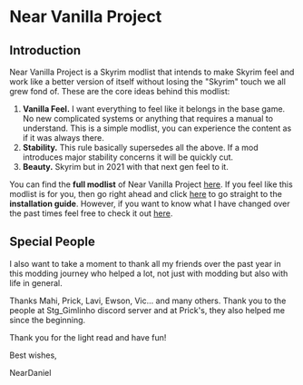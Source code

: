 # **Near Vanilla Project**

## **Introduction**

Near Vanilla Project is a Skyrim modlist that intends to make Skyrim feel and work like a better version of itself without losing the "Skyrim" touch we all grew fond of.
These are the core ideas behind this modlist:

1. **Vanilla Feel.** I want everything to feel like it belongs in the base game. No new complicated systems or anything that requires a manual to understand. This is a simple modlist, you can experience the content as if it was always there.
2. **Stability.** This rule basically supersedes all the above. If a mod introduces major stability concerns it will be quickly cut.
3. **Beauty.** Skyrim but in 2021 with that next gen feel to it.

You can find the **full modlist** of Near Vanilla Project [here](https://github.com/neardaniel-pls/Near-Vanilla-Project/blob/main/modlist.md). If you feel like this modlist is for you, then go right ahead and click [here](https://neardaniel.wixsite.com/website) to go straight to the **installation guide**.
However, if you want to know what I have changed over the past times feel free to check it out [here](https://github.com/neardaniel-pls/Near-Vanilla-Project/blob/main/changelog.md).


## Special People

I also want to take a moment to thank all my friends over the past year in this modding journey who helped a lot, not just with modding but also with life in general.

Thanks Mahi, Prick, Lavi, Ewson, Vic... and many others.
Thank you to the people at Stg_Gimlinho discord server and at Prick's, they also helped me since the beginning.


Thank you for the light read and have fun!

Best wishes,

NearDaniel
